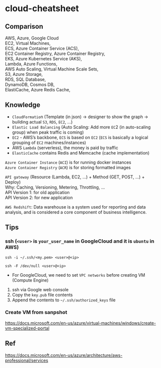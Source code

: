 # cloud-cheatsheet

## Comparison
AWS, Azure, Google Cloud  
EC2, Virtual Machines,  
ECS, Azure Container Service (ACS),  
EC2 Container Registry, Azure Container Registry,  
EKS, Azure Kubernetes Service (AKS),  
Lambda, Azure Functions,  
AWS Auto Scaling, Virtual Machine Scale Sets,  
S3, Azure Storage,  
RDS, SQL Database,  
DynamoDB, Cosmos DB,  
ElastiCache, Azure Redis Cache,  

## Knowledge
* `CloudFormatio`n (Template (in json) -> designer to show the graph -> building actual `S3`, `RDS`, `EC2`, ...)  
* `Elastic Load Balancing` (Auto Scaling: Add more `EC`2 (in auto-scaling group) when peak traffic is coming)  
* `EC2` - AWS’s backbone, `ECS` is based on `EC2` (`ECS` is basically a logical grouping of `EC2` machines/instances)   
* AWS `Lambda` (serverless), the money is paid by traffic  
* `ElasticCache` contains Redis and Memcache (cache implementation)  

`Azure Container Instance` (`ACI`) is for running docker instances  
`Azure Container Registry` (`ACR`) is for storing formatted images  

`API gateway` (Resource (Lambda, EC2, ...) + Method (GET, POST, ...) + Deploy)  
Why: Caching, Versioning, Metering, Throttling, ...  
API Version 1: for old application  
API Version 2: for new application  

`AWS Redshift`: Data warehouse is a system used for reporting and data analysis, and is considered a core component of business intelligence.  

## Tips

### ssh (`<user>` is `your_user_name` in GoogleCloud and it is `ubuntu` in AWS)

```
ssh -i ~/.ssh/<my.pem> <user>@<ip>
```

```
ssh -F /dev/null <user>@<ip>
```

* For GoogleCloud, we need to set `VPC networks` before creating VM (Compute Engine)
1. ssh via Google web console
2. Copy the `key.pub` file contents
3. Append the contents to `~/.ssh/authorized_keys` file

### Create VM from sanpshot  
https://docs.microsoft.com/en-us/azure/virtual-machines/windows/create-vm-specialized-portal  

## Ref
https://docs.microsoft.com/en-us/azure/architecture/aws-professional/services
